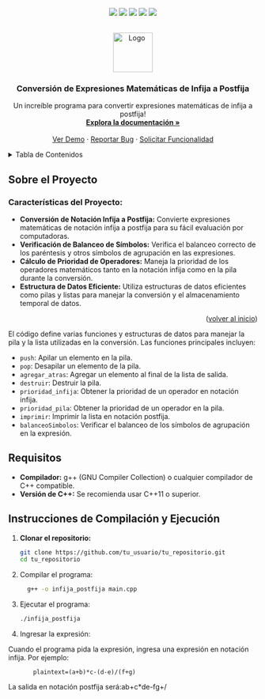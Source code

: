 <!-- Mejora de compatibilidad del enlace de vuelta al inicio: Ver: https://github.com/othneildrew/Best-README-Template/pull/73 -->
<a name="readme-top"></a>
<!--
*** ¡Gracias por revisar la mejor plantilla de README! Si tienes una sugerencia
*** que podría mejorar esto, por favor haz un fork del repositorio y crea un pull request
*** o simplemente abre un issue con la etiqueta "enhancement".
*** ¡No olvides darle una estrella al proyecto!
*** ¡Gracias de nuevo! Ahora ve y crea algo ASOMBROSO! :D
-->



<!-- INSIGNIAS DEL PROYECTO -->
<!--
*** Estoy usando enlaces de estilo "referencia" en markdown para mayor legibilidad.
*** Los enlaces de referencia están encerrados entre corchetes [ ] en lugar de paréntesis ( ).
*** Ver la parte inferior de este documento para la declaración de las variables de referencia
*** para contributors-url, forks-url, etc. Esta es una sintaxis opcional y concisa que puedes usar.
*** https://www.markdownguide.org/basic-syntax/#reference-style-links
-->
 <p align="center">
    <a>
      <img src="https://img.shields.io/badge/firebase-a08021?style=for-the-badge&logo=firebase&logoColor=ffcd34"/>
    </a>
    <a>
      <img src="https://img.shields.io/badge/sponsor-30363D?style=for-the-badge&logo=GitHub-Sponsors&logoColor=#EA4AAA"/>
    </a>
    <a>
      <img src="https://img.shields.io/badge/NeoVim-%2357A143.svg?&style=for-the-badge&logo=neovim&logoColor=white"/>
    </a>

   <a>
      <img src="https://img.shields.io/badge/C%2B%2B-00599C?style=for-the-badge&logo=c%2B%2B&logoColor=white"/>
    </a>
      <a>
      <img src="https://img.shields.io/badge/Shell_Script-121011?style=for-the-badge&logo=gnu-bash&logoColor=white"/>
    </a>
  </p>



<!-- LOGO DEL PROYECTO -->
<br />
<div align="center">
  <a href="https://github.com/guillermo-gordon18-2000/infija-a-postfija">
    <img src="https://www.google.com/url?sa=i&url=https%3A%2F%2Fwww.pngwing.com%2Fes%2Fsearch%3Fq%3Daplicaci%25C3%25B3n%2Bde%2Bconsola&psig=AOvVaw1TIzo0BX_wkboslOFp3yYj&ust=1717741215248000&source=images&cd=vfe&opi=89978449&ved=0CBIQjRxqFwoTCOiixOmqxoYDFQAAAAAdAAAAABAE" alt="Logo" width="80" height="80">
</a>

  <h3 align="center">Conversión de Expresiones Matemáticas de Infija a Postfija</h3>

  <p align="center">
    Un increíble programa para convertir expresiones matemáticas de infija a postfija!
    <br />
    <a href="https://github.com/tu_usuario/tu_repositorio"><strong>Explora la documentación »</strong></a>
    <br />
    <br />
    <a href="https://github.com/tu_usuario/tu_repositorio">Ver Demo</a>
    ·
    <a href="https://github.com/tu_usuario/tu_repositorio/issues/new?labels=bug&template=bug-report---.md">Reportar Bug</a>
    ·
    <a href="https://github.com/tu_usuario/tu_repositorio/issues/new?labels=enhancement&template=feature-request---.md">Solicitar Funcionalidad</a>
  </p>
</div>



<!-- TABLA DE CONTENIDOS -->
<details>
  <summary>Tabla de Contenidos</summary>
  <ol>
    <li>
      <a href="#sobre-el-proyecto">Sobre el Proyecto</a>
      <ul>
        <li><a href="#características-del-proyecto">Características del Proyecto</a></li>
        <li><a href="#construido-con">Construido Con</a></li>
      </ul>
    </li>
    <li>
      <a href="#requisitos">Requisitos</a>
    </li>
    <li>
      <a href="#instrucciones-de-compilación-y-ejecución">Instrucciones de Compilación y Ejecución</a>
      <ul>
        <li><a href="#clonar-el-repositorio">Clonar el Repositorio</a></li>
        <li><a href="#compilar-el-programa">Compilar el Programa</a></li>
        <li><a href="#ejecutar-el-programa">Ejecutar el Programa</a></li>
        <li><a href="#ingresar-la-expresión">Ingresar la Expresión</a></li>
      </ul>
    </li>
    <li><a href="#contribuyendo">Contribuyendo</a></li>
    <li><a href="#licencia">Licencia</a></li>
    <li><a href="#contacto">Contacto</a></li>
    <li><a href="#reconocimientos">Reconocimientos</a></li>
  </ol>
</details>



<!-- SOBRE EL PROYECTO -->
## Sobre el Proyecto



### Características del Proyecto:
* **Conversión de Notación Infija a Postfija:** Convierte expresiones matemáticas de notación infija a postfija para su fácil evaluación por computadoras.
* **Verificación de Balanceo de Símbolos:** Verifica el balanceo correcto de los paréntesis y otros símbolos de agrupación en las expresiones.
* **Cálculo de Prioridad de Operadores:** Maneja la prioridad de los operadores matemáticos tanto en la notación infija como en la pila durante la conversión.
* **Estructura de Datos Eficiente:** Utiliza estructuras de datos eficientes como pilas y listas para manejar la conversión y el almacenamiento temporal de datos.


<p align="right">(<a href="#readme-top">volver al inicio</a>)</p>

El código define varias funciones y estructuras de datos para manejar la pila y la lista utilizadas en la conversión. Las funciones principales incluyen:

- `push`: Apilar un elemento en la pila.
- `pop`: Desapilar un elemento de la pila.
- `agregar_atras`: Agregar un elemento al final de la lista de salida.
- `destruir`: Destruir la pila.
- `prioridad_infija`: Obtener la prioridad de un operador en notación infija.
- `prioridad_pila`: Obtener la prioridad de un operador en la pila.
- `imprimir`: Imprimir la lista en notación postfija.
- `balanceoSimbolos`: Verificar el balanceo de los símbolos de agrupación en la expresión.

## Requisitos

- **Compilador:** g++ (GNU Compiler Collection) o cualquier compilador de C++ compatible.
- **Versión de C++:** Se recomienda usar C++11 o superior.

## Instrucciones de Compilación y Ejecución

1. **Clonar el repositorio:**

   ```sh
   git clone https://github.com/tu_usuario/tu_repositorio.git
   cd tu_repositorio

2. Compilar el programa:
    ```sh
      g++ -o infija_postfija main.cpp

3. Ejecutar el programa:
   ```sh
   ./infija_postfija

4. Ingresar la expresión:

Cuando el programa pida la expresión, ingresa una expresión en notación infija. Por ejemplo:

    
           plaintext=(a+b)*c-(d-e)/(f+g)

La salida en notación postfija será:ab+c*de-fg+/



